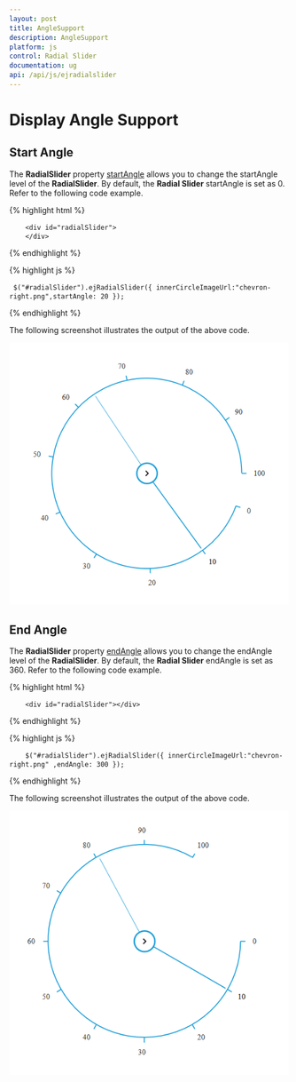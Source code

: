 ```yaml
---
layout: post
title: AngleSupport
description: AngleSupport
platform: js
control: Radial Slider
documentation: ug
api: /api/js/ejradialslider
---
```


# Display Angle Support

## Start Angle

The **RadialSlider** property [startAngle](https://help.syncfusion.com/api/js/ejradialslider#members:startangle) allows you to change the startAngle level of the  **RadialSlider**. By default, the **Radial Slider** startAngle is set as 0. Refer to the following code example.


{% highlight html %}

        <div id="radialSlider">
        </div>

{% endhighlight %}
    
{% highlight js %}

     $("#radialSlider").ejRadialSlider({ innerCircleImageUrl:"chevron-right.png",startAngle: 20 });

{% endhighlight %}


The following screenshot illustrates the output of the above code.

![](display-angle-settings_images\display-angle-settings_images_img1.png)


## End Angle

The **RadialSlider** property [endAngle](https://help.syncfusion.com/api/js/ejradialslider#members:endangle) allows you  to change the endAngle level of the  **RadialSlider**. By default, the **Radial Slider** endAngle is set as 360. Refer to the following code example.

{% highlight html %}

        <div id="radialSlider"></div>

{% endhighlight %}

{% highlight js %}

        $("#radialSlider").ejRadialSlider({ innerCircleImageUrl:"chevron-right.png" ,endAngle: 300 });

{% endhighlight %}


The following screenshot illustrates the output of the above code.

![](display-angle-settings_images\display-angle-settings_images_img2.png)
